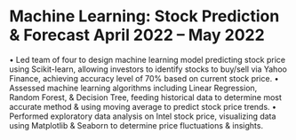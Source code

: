 # Machine Learning: Stock Prediction & Forecast	April 2022 – May 2022
•	Led team of four to design machine learning model predicting stock price using Scikit-learn, allowing investors to identify stocks to buy/sell via Yahoo Finance, achieving accuracy level of 70% based on current stock price.
•	Assessed machine learning algorithms including Linear Regression, Random Forest, & Decision Tree, feeding historical data to determine most accurate method & using moving average to predict stock price trends.
•	Performed exploratory data analysis on Intel stock price, visualizing data using Matplotlib & Seaborn to determine price fluctuations & insights.

